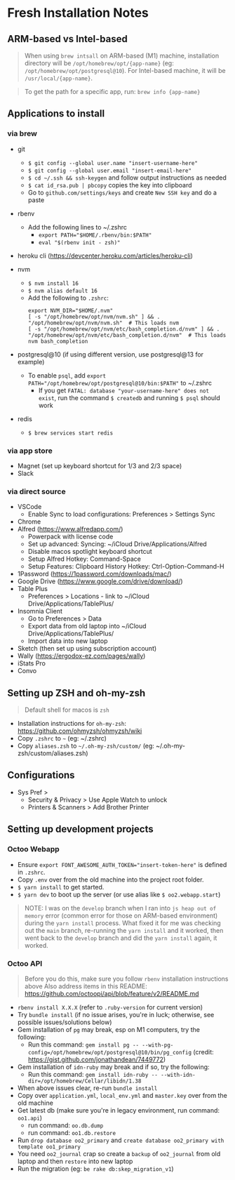 # Fresh Installation Notes

## ARM-based vs Intel-based

> When using `brew intsall` on ARM-based (M1) machine, installation directory will be `/opt/homebrew/opt/{app-name}` (eg: `/opt/homebrew/opt/postgresql@10`). For Intel-based machine, it will be `/usr/local/{app-name}`. 

> To get the path for a specific app, run: `brew info {app-name}`


## Applications to install

### via brew 
- git
  - `$ git config --global user.name "insert-username-here"`
  - `$ git config --global user.email "insert-email-here"`
  - `$ cd ~/.ssh && ssh-keygen` and follow output instructions as needed
  - `$ cat id_rsa.pub | pbcopy` copies the key into clipboard
  - Go to `github.com/settings/keys` and create `New SSH key` and do a paste
- rbenv
  - Add the following lines to ~/.zshrc 
    - `export PATH="$HOME/.rbenv/bin:$PATH"`
    - `eval "$(rbenv init - zsh)"`
- heroku cli (https://devcenter.heroku.com/articles/heroku-cli)
- nvm
  - `$ nvm install 16`
  - `$ nvm alias default 16`
  - Add the following to `.zshrc`: 
    ```
    export NVM_DIR="$HOME/.nvm"
    [ -s "/opt/homebrew/opt/nvm/nvm.sh" ] && . "/opt/homebrew/opt/nvm/nvm.sh"  # This loads nvm
    [ -s "/opt/homebrew/opt/nvm/etc/bash_completion.d/nvm" ] && . "/opt/homebrew/opt/nvm/etc/bash_completion.d/nvm"  # This loads nvm bash_completion
    ```

- postgresql@10 (if using different version, use postgresql@13 for example)
  - To enable `psql`, add `export PATH="/opt/homebrew/opt/postgresql@10/bin:$PATH"` to ~/.zshrc
    - If you get `FATAL: database "your-username-here" does not exist`, run the command `$ createdb` and running `$ psql` should work
- redis 
  - `$ brew services start redis`
 
### via app store
- Magnet (set up keyboard shortcut for 1/3 and 2/3 space)
- Slack

### via direct source
- VSCode
  - Enable Sync to load configurations: Preferences > Settings Sync
- Chrome
- Alfred (https://www.alfredapp.com/) 
  - Powerpack with license code
  - Set up advanced: Syncing: ~/iCloud Drive/Applications/Alfred
  - Disable macos spotlight keyboard shortcut
  - Setup Alfred Hotkey: Command-Space
  - Setup Features: Clipboard History Hotkey: Ctrl-Option-Command-H
- 1Password (https://1password.com/downloads/mac/)
- Google Drive (https://www.google.com/drive/download/)
- Table Plus
  - Preferences > Locations - link to ~/iCloud Drive/Applications/TablePlus/
- Insomnia Client
  - Go to Preferences > Data
  - Export data from old laptop into ~/iCloud Drive/Applications/TablePlus/ 
  - Import data into new laptop
- Sketch (then set up using subscription account)
- Wally (https://ergodox-ez.com/pages/wally)
- iStats Pro 
- Convo

## Setting up ZSH and oh-my-zsh 

> Default shell for macos is `zsh`

- Installation instructions for `oh-my-zsh`: https://github.com/ohmyzsh/ohmyzsh/wiki
- Copy `.zshrc` to `~` (eg: ~/.zshrc)
- Copy `aliases.zsh` to `~/.oh-my-zsh/custom/` (eg: ~/.oh-my-zsh/custom/aliases.zsh)

## Configurations

- Sys Pref > 
  - Security & Privacy > Use Apple Watch to unlock
  - Printers & Scanners > Add Brother Printer

## Setting up development projects

### Octoo Webapp
- Ensure `export FONT_AWESOME_AUTH_TOKEN="insert-token-here"` is defined in `.zshrc`.
- Copy `.env` over from the old machine into the project root folder.
- `$ yarn install` to get started.
- `$ yarn dev` to boot up the server (or use alias like `$ oo2.webapp.start`)
> NOTE: I was on the `develop` branch when I ran into `js heap out of memory` error (common error for those on ARM-based environment) during the `yarn install` process. What fixed it for me was checking out the `main` branch, re-running the `yarn install` and it worked, then went back to the `develop` branch and did the `yarn install` again, it worked.
 

### Octoo API
> Before you do this, make sure you follow `rbenv` installation instructions above
> Also address items in this README: https://github.com/octoopi/api/blob/feature/v2/README.md
- `rbenv install X.X.X` (refer to `.ruby-version` for current version)
- Try `bundle install` (if no issue arises, you're in luck; otherwise, see possible issues/solutions below)
- Gem installation of `pg` may break, esp on M1 computers, try the following:
  - Run this command: `gem install pg -- --with-pg-config=/opt/homebrew/opt/postgresql@10/bin/pg_config` (credit: https://gist.github.com/jonathandean/7449772)
- Gem installation of `idn-ruby` may break and if so, try the following: 
  - Run this command: `gem install idn-ruby -- --with-idn-dir=/opt/homebrew/Cellar/libidn/1.38`
- When above issues clear, re-run `bundle install`
- Copy over `application.yml`, `local_env.yml` and `master.key` over from the old machine
- Get latest db (make sure you're in legacy environment, run command: `oo1.api`)
  - run command: `oo.db.dump`
  - run command: `oo1.db.restore`
- Run `drop database oo2_primary` and `create database oo2_primary with template oo1_primary`
- You need `oo2_journal` crap so create a `backup` of `oo2_journal` from old laptop and then `restore` into new laptop
- Run the migration (eg: `be rake db:skep_migration_v1`)
